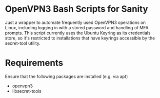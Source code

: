 # OpenVPN3 Bash Scripts for Sanity

Just a wrapper to automate frequently used OpenVPN3 operations on Linux, including logging in with a stored password and handling of MFA prompts. This script currently uses the Ubuntu Keyring as its credentials store, so it's restricted to installations that have keyrings accessible by the secret-tool utility.

# Requirements

Ensure that the following packages are installed (e.g. via apt)

- openvpn3
- libsecret-tools
